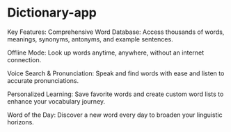 # Dictionary-app
Key Features:
Comprehensive Word Database: Access thousands of words, meanings, synonyms, antonyms, and example sentences.

Offline Mode: Look up words anytime, anywhere, without an internet connection.

Voice Search & Pronunciation: Speak and find words with ease and listen to accurate pronunciations.

Personalized Learning: Save favorite words and create custom word lists to enhance your vocabulary journey.

Word of the Day: Discover a new word every day to broaden your linguistic horizons.
